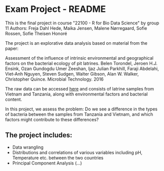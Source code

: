 # Exam Project - README
This is the final project in course "22100 - R for Bio Data Science" by group 11 
Authors: Freja Dahl Hede, Maika Jensen, Malene Nørregaard, Sofie Rossen, Sofie Theisen Honoré

The project is an explorative data analysis based on material from the paper: 

Assessment of the influence of intrinsic environmental and geographical factors on the bacterial ecology of pit latrines.
Belen Torondel, Jeroen H.J. Ensink,  Ozan Gundogdu  Umer Zeeshan, Ijaz  Julian Parkhill,  Faraji Abdelahi, Viet‐Anh Nguyen, Steven Sudgen, Walter Gibson, Alan W. Walker, Christopher Quince.
Microbial Technology. 2016

The raw data can be accessed [here](http://userweb.eng.gla.ac.uk/umer.ijaz/bioinformatics/ecological.html) and consists of latrine samples from Vietnam and Tanzania, along with environmental factors and bacterial content. 

In this project, we assess the problem:
Do we see a difference in the types of bacteria between the samples from Tanzania and Vietnam, and which factors might contribute to these differences?


## The project includes:
- Data wrangling 
- Distributions and correlations of various variables including pH, Temperature etc. between the two countries
- Principal Component Analysis
(...)
